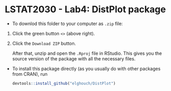 # LSTAT2030 - Lab4: DistPlot package

* To downlod this folder to your computer as `.zip` file: 

1. Click the green button `<>` (above right).
2. Click the `Download ZIP` button.

    After that, unzip and open the `.Rproj` file in RStudio. This gives you the source version of the package with all the necessary files.

* To install this package directly (as you usually do with other packages from CRAN), run
    ```r
    devtools::install_github("elghouch/DistPlot")
    ```
